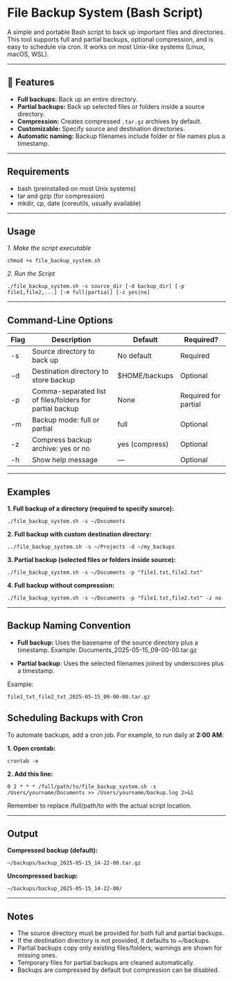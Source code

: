 # File Backup System (Bash Script)

A simple and portable Bash script to back up important files and directories. This tool supports full and partial backups, optional compression, and is easy to schedule via cron. It works on most Unix-like systems (Linux, macOS, WSL).

---

## 📌 Features

- **Full backups:** Back up an entire directory.
- **Partial backups:** Back up selected files or folders inside a source directory.
- **Compression:** Creates compressed `.tar.gz` archives by default.
- **Customizable:** Specify source and destination directories.
- **Automatic naming:** Backup filenames include folder or file names plus a timestamp.

---

## Requirements

- bash (preinstalled on most Unix systems)
- tar and gzip (for compression)
- mkdir, cp, date (coreutils, usually available)

---

## Usage

*1. Make the script executable*
```
chmod +x file_backup_system.sh

```
*2. Run the Script*
```
./file_backup_system.sh -s source_dir [-d backup_dir] [-p file1,file2,...] [-m full|partial] [-z yes|no]

```

---

## Command-Line Options

| Flag | Description                                              | Default        | Required?            |
| ---- | -------------------------------------------------------- | -------------- | -------------------- |
| -s   | Source directory to back up                              | No default     | Required             |
| -d   | Destination directory to store backup                    | \$HOME/backups | Optional             |
| -p   | Comma-separated list of files/folders for partial backup | None           | Required for partial |
| -m   | Backup mode: full or partial                             | full           | Optional             |
| -z   | Compress backup archive: yes or no                       | yes (compress) | Optional             |
| -h   | Show help message                                        | —              | Optional             |

---

##  Examples

**1. Full backup of a directory (required to specify source):**

```
./file_backup_system.sh -s ~/Documents

```

**2. Full backup with custom destination directory:**

```
../file_backup_system.sh -s ~/Projects -d ~/my_backups

```

**3. Partial backup (selected files or folders inside source):**

```
./file_backup_system.sh -s ~/Documents -p "file1.txt,file2.txt"

```

**4. Full backup without compression:**

```
./file_backup_system.sh -s ~/Documents -p "file1.txt,file2.txt" -z no

```

---

## Backup Naming Convention ##
- **Full backup:** Uses the basename of the source directory plus a timestamp.
Example: Documents_2025-05-15_09-00-00.tar.gz

- **Partial backup**: Uses the selected filenames joined by underscores plus a timestamp.

Example: 
```
file1_txt_file2_txt_2025-05-15_09-00-00.tar.gz
```

## Scheduling Backups with Cron

To automate backups, add a cron job. For example, to run daily at **2:00 AM**:

**1. Open crontab:**

```
crontab -e

```

**2. Add this line:**

```
0 2 * * * /full/path/to/file_backup_system.sh -s /Users/yourname/Documents >> /Users/yourname/backup.log 2>&1

```

Remember to replace /full/path/to with the actual script location.

---

## Output


**Compressed backup (default):**

```
~/backups/backup_2025-05-15_14-22-00.tar.gz

```

**Uncompressed backup:**

```
~/backups/backup_2025-05-15_14-22-00/

```

---

## Notes

- The source directory must be provided for both full and partial backups.
- If the destination directory is not provided, it defaults to ~/backups.
- Partial backups copy only existing files/folders; warnings are shown for missing ones.
- Temporary files for partial backups are cleaned automatically.
- Backups are compressed by default but compression can be disabled.

